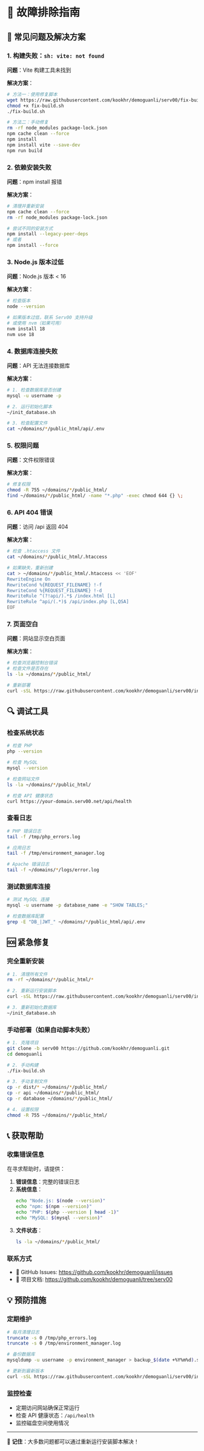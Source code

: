 # 🔧 故障排除指南

## 🚨 常见问题及解决方案

### 1. 构建失败：`sh: vite: not found`

**问题**：Vite 构建工具未找到

**解决方案**：
```bash
# 方法一：使用修复脚本
wget https://raw.githubusercontent.com/kookhr/demoguanli/serv00/fix-build.sh
chmod +x fix-build.sh
./fix-build.sh

# 方法二：手动修复
rm -rf node_modules package-lock.json
npm cache clean --force
npm install
npm install vite --save-dev
npm run build
```

### 2. 依赖安装失败

**问题**：npm install 报错

**解决方案**：
```bash
# 清理并重新安装
npm cache clean --force
rm -rf node_modules package-lock.json

# 尝试不同的安装方式
npm install --legacy-peer-deps
# 或者
npm install --force
```

### 3. Node.js 版本过低

**问题**：Node.js 版本 < 16

**解决方案**：
```bash
# 检查版本
node --version

# 如果版本过低，联系 Serv00 支持升级
# 或使用 nvm（如果可用）
nvm install 18
nvm use 18
```

### 4. 数据库连接失败

**问题**：API 无法连接数据库

**解决方案**：
```bash
# 1. 检查数据库是否创建
mysql -u username -p

# 2. 运行初始化脚本
~/init_database.sh

# 3. 检查配置文件
cat ~/domains/*/public_html/api/.env
```

### 5. 权限问题

**问题**：文件权限错误

**解决方案**：
```bash
# 修复权限
chmod -R 755 ~/domains/*/public_html/
find ~/domains/*/public_html/ -name "*.php" -exec chmod 644 {} \;
```

### 6. API 404 错误

**问题**：访问 /api 返回 404

**解决方案**：
```bash
# 检查 .htaccess 文件
cat ~/domains/*/public_html/.htaccess

# 如果缺失，重新创建
cat > ~/domains/*/public_html/.htaccess << 'EOF'
RewriteEngine On
RewriteCond %{REQUEST_FILENAME} !-f
RewriteCond %{REQUEST_FILENAME} !-d
RewriteRule ^(?!api/).*$ /index.html [L]
RewriteRule ^api/(.*)$ /api/index.php [L,QSA]
EOF
```

### 7. 页面空白

**问题**：网站显示空白页面

**解决方案**：
```bash
# 检查浏览器控制台错误
# 检查文件是否存在
ls -la ~/domains/*/public_html/

# 重新部署
curl -sSL https://raw.githubusercontent.com/kookhr/demoguanli/serv00/install.sh | bash
```

## 🔍 调试工具

### 检查系统状态
```bash
# 检查 PHP
php --version

# 检查 MySQL
mysql --version

# 检查网站文件
ls -la ~/domains/*/public_html/

# 检查 API 健康状态
curl https://your-domain.serv00.net/api/health
```

### 查看日志
```bash
# PHP 错误日志
tail -f /tmp/php_errors.log

# 应用日志
tail -f /tmp/environment_manager.log

# Apache 错误日志
tail -f ~/domains/*/logs/error.log
```

### 测试数据库连接
```bash
# 测试 MySQL 连接
mysql -u username -p database_name -e "SHOW TABLES;"

# 检查数据库配置
grep -E "DB_|JWT_" ~/domains/*/public_html/api/.env
```

## 🆘 紧急修复

### 完全重新安装
```bash
# 1. 清理所有文件
rm -rf ~/domains/*/public_html/*

# 2. 重新运行安装脚本
curl -sSL https://raw.githubusercontent.com/kookhr/demoguanli/serv00/install.sh | bash

# 3. 重新初始化数据库
~/init_database.sh
```

### 手动部署（如果自动脚本失败）
```bash
# 1. 克隆项目
git clone -b serv00 https://github.com/kookhr/demoguanli.git
cd demoguanli

# 2. 手动构建
./fix-build.sh

# 3. 手动复制文件
cp -r dist/* ~/domains/*/public_html/
cp -r api ~/domains/*/public_html/
cp -r database ~/domains/*/public_html/

# 4. 设置权限
chmod -R 755 ~/domains/*/public_html/
```

## 📞 获取帮助

### 收集错误信息
在寻求帮助时，请提供：

1. **错误信息**：完整的错误日志
2. **系统信息**：
   ```bash
   echo "Node.js: $(node --version)"
   echo "npm: $(npm --version)"
   echo "PHP: $(php --version | head -1)"
   echo "MySQL: $(mysql --version)"
   ```
3. **文件状态**：
   ```bash
   ls -la ~/domains/*/public_html/
   ```

### 联系方式
- 📧 GitHub Issues: https://github.com/kookhr/demoguanli/issues
- 📖 项目文档: https://github.com/kookhr/demoguanli/tree/serv00

## 💡 预防措施

### 定期维护
```bash
# 每月清理日志
truncate -s 0 /tmp/php_errors.log
truncate -s 0 /tmp/environment_manager.log

# 备份数据库
mysqldump -u username -p environment_manager > backup_$(date +%Y%m%d).sql

# 更新到最新版本
curl -sSL https://raw.githubusercontent.com/kookhr/demoguanli/serv00/install.sh | bash
```

### 监控检查
- 定期访问网站确保正常运行
- 检查 API 健康状态：`/api/health`
- 监控磁盘空间使用情况

---

🎯 **记住**：大多数问题都可以通过重新运行安装脚本解决！
